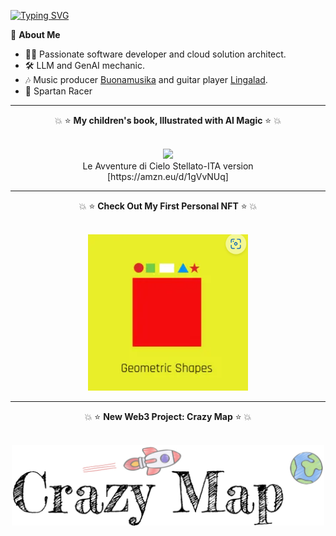 [![Typing SVG](https://readme-typing-svg.demolab.com?font=Fredoka&pause=1000&color=1C6280&width=435&lines=Hi%2C+I'm+Luca;Love%2C+Code+and+Play)](https://git.io/typing-svg)

📌 **About Me**
- 👨‍💻 Passionate software developer and cloud solution architect.
- 🛠️ LLM and GenAI mechanic.
- 🎶 Music producer [Buonamusika](https://www.instagram.com/buonamusika/?hl=en) and guitar player [Lingalad](https://it.wikipedia.org/wiki/Lingalad).
- 🏅 Spartan Racer

-------------

<div align="center">

💥 ⭐ **My children's book, Illustrated with AI Magic** ⭐ 💥 

<br/>

<a href="https://amzn.eu/d/1gVvNUq" target="_blank">
    <img src="./Cover-github.png" width="256"/>
</a>
<br/>
Le Avventure di Cielo Stellato-ITA version <br/>
[https://amzn.eu/d/1gVvNUq]
</div>



---

<div align="center">

💥 ⭐ **Check Out My First Personal NFT** ⭐ 💥 

<br/>

<a href="https://opensea.io/collection/geometricshapes-v3" target="_blank">
    <img src="./geometric shape.png" width="256"/>
    
    
</a>

</div>

---

<div align="center">

💥 ⭐ **New Web3 Project: Crazy Map** ⭐ 💥 

<br/>

<a href="https://github.com/NTTLuke/crazymap" target="_blank">
    <img src="https://github.com/NTTLuke/crazymap/blob/main/app/DRAFT/Logo.jpg?raw=true" width="500"/>
</a>

</div>
